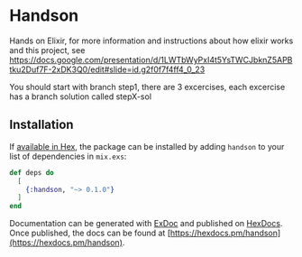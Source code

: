 # Handson

Hands on Elixir, for more information and instructions about how elixir works and this project, see
https://docs.google.com/presentation/d/1LWTbWyPxI4t5YsTWCJbknZ5APBtku2Duf7F-2xDK3Q0/edit#slide=id.g2f0f7f4ff4_0_23

You should start with branch step1, there are 3 excercises, each excercise has a branch solution called stepX-sol

## Installation

If [available in Hex](https://hex.pm/docs/publish), the package can be installed
by adding `handson` to your list of dependencies in `mix.exs`:

```elixir
def deps do
  [
    {:handson, "~> 0.1.0"}
  ]
end
```

Documentation can be generated with [ExDoc](https://github.com/elixir-lang/ex_doc)
and published on [HexDocs](https://hexdocs.pm). Once published, the docs can
be found at [https://hexdocs.pm/handson](https://hexdocs.pm/handson).

